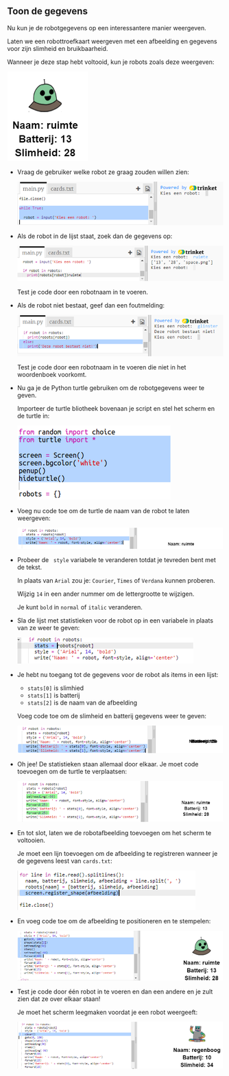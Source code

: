 ## Toon de gegevens

Nu kun je de robotgegevens op een interessantere manier weergeven.

Laten we een robottroefkaart weergeven met een afbeelding en gegevens voor zijn slimheid en bruikbaarheid.

Wanneer je deze stap hebt voltooid, kun je robots zoals deze weergeven:

![screenshot](images/robotrumps-example.png)

+ Vraag de gebruiker welke robot ze graag zouden willen zien:
    
    ![screenshot](images/robotrumps-choose.png)

+ Als de robot in de lijst staat, zoek dan de gegevens op:
    
    ![screenshot](images/robotrumps-if.png)
    
    Test je code door een robotnaam in te voeren.

+ Als de robot niet bestaat, geef dan een foutmelding:
    
    ![screenshot](images/robotrumps-else.png)
    
    Test je code door een robotnaam in te voeren die niet in het woordenboek voorkomt.

+ Nu ga je de Python turtle gebruiken om de robotgegevens weer te geven.
    
    Importeer de turtle bliotheek bovenaan je script en stel het scherm en de turtle in:
    
    ![screenshot](images/robotrumps-turtle.png)

+ Voeg nu code toe om de turtle de naam van de robot te laten weergeven:
    
    ![screenshot](images/robotrumps-name.png)

+ Probeer de ` style` variabele te veranderen totdat je tevreden bent met de tekst.
    
    In plaats van `Arial` zou je: `Courier`, `Times` of `Verdana` kunnen proberen.
    
    Wijzig `14` in een ander nummer om de lettergrootte te wijzigen.
    
    Je kunt `bold` in `normal` of `italic` veranderen.

+ Sla de lijst met statistieken voor de robot op in een variabele in plaats van ze weer te geven:
    
    ![screenshot](images/robotrumps-stats.png)

+ Je hebt nu toegang tot de gegevens voor de robot als items in een lijst:
    
    + `stats[0]` is slimhied
    + `stats[1]` is batterij
    + `stats[2]` is de naam van de afbeelding
    
    Voeg code toe om de slimheid en batterij gegevens weer te geven:
    
    ![screenshot](images/robotrumps-stats-2.png)

+ Oh jee! De statistieken staan allemaal door elkaar. Je moet code toevoegen om de turtle te verplaatsen:
    
    ![screenshot](images/robotrumps-stats-3.png)

+ En tot slot, laten we de robotafbeelding toevoegen om het scherm te voltooien.
    
    Je moet een lijn toevoegen om de afbeelding te registreren wanneer je de gegevens leest van `cards.txt`:
    
    ![screenshot](images/robotrumps-register.png)

+ En voeg code toe om de afbeelding te positioneren en te stempelen:
    
    ![screenshot](images/robotrumps-image.png)

+ Test je code door één robot in te voeren en dan een andere en je zult zien dat ze over elkaar staan!
    
    Je moet het scherm leegmaken voordat je een robot weergeeft:
    
    ![screenshot](images/robotrumps-clear.png)